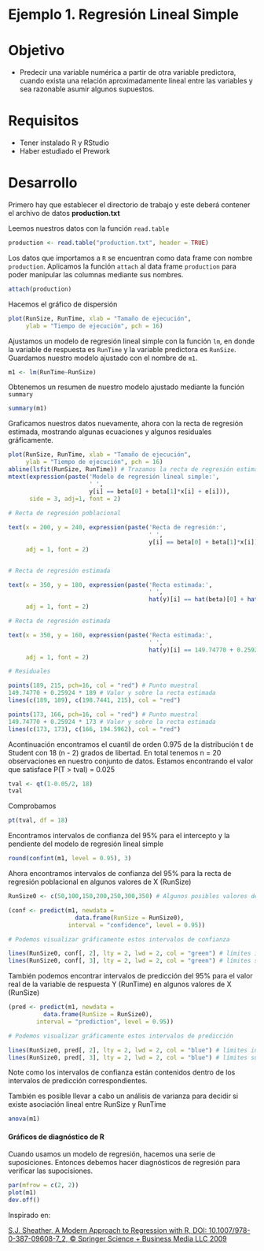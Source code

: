# Ejemplo 1. Regresión Lineal Simple

# Objetivo

- Predecir una variable numérica a partir de otra variable predictora, cuando exista una relación aproximadamente lineal entre las variables y sea razonable asumir algunos supuestos.

# Requisitos

- Tener instalado R y RStudio
- Haber estudiado el Prework

# Desarrollo

Primero hay que establecer el directorio de trabajo y este deberá contener el archivo de datos **production.txt**

Leemos nuestros datos con la función `read.table`

```R
production <- read.table("production.txt", header = TRUE)
```

Los datos que importamos a `R` se encuentran como data frame con nombre `production`. Aplicamos la función `attach` al data frame `production` para poder manipular las columnas mediante sus nombres.

```R
attach(production)
```

Hacemos el gráfico de dispersión

```R
plot(RunSize, RunTime, xlab = "Tamaño de ejecución", 
     ylab = "Tiempo de ejecución", pch = 16)
```

Ajustamos un modelo de regresión lineal simple con la función `lm`, en donde la variable de respuesta es `RunTime` y la variable predictora es `RunSize`. Guardamos nuestro modelo ajustado con el nombre de `m1`.

```R
m1 <- lm(RunTime~RunSize)
```

Obtenemos un resumen de nuestro modelo ajustado mediante la función `summary`

```R
summary(m1)
```

Graficamos nuestros datos nuevamente, ahora con la recta de regresión estimada, mostrando algunas ecuaciones y algunos residuales gráficamente.

```R
plot(RunSize, RunTime, xlab = "Tamaño de ejecución", 
     ylab = "Tiempo de ejecución", pch = 16)
abline(lsfit(RunSize, RunTime)) # Trazamos la recta de regresión estimada
mtext(expression(paste('Modelo de regresión lineal simple:',
                       ' ',
                       y[i] == beta[0] + beta[1]*x[i] + e[i])),
      side = 3, adj=1, font = 2)
      
# Recta de regresión poblacional

text(x = 200, y = 240, expression(paste('Recta de regresión:',
                                        ' ',
                                        y[i] == beta[0] + beta[1]*x[i])),
     adj = 1, font = 2)


# Recta de regresión estimada

text(x = 350, y = 180, expression(paste('Recta estimada:',
                                        ' ',
                                        hat(y)[i] == hat(beta)[0] + hat(beta)[1]*x[i])),
     adj = 1, font = 2)

# Recta de regresión estimada

text(x = 350, y = 160, expression(paste('Recta estimada:',
                                        ' ',
                                        hat(y)[i] == 149.74770 + 0.25924*x[i])),
     adj = 1, font = 2)

# Residuales

points(189, 215, pch=16, col = "red") # Punto muestral
149.74770 + 0.25924 * 189 # Valor y sobre la recta estimada
lines(c(189, 189), c(198.7441, 215), col = "red")

points(173, 166, pch=16, col = "red") # Punto muestral
149.74770 + 0.25924 * 173 # Valor y sobre la recta estimada
lines(c(173, 173), c(166, 194.5962), col = "red")
```

Acontinuación encontramos el cuantil de orden 0.975 de la distribución t de Student con 18 (n - 2) grados de libertad. En total tenemos n = 20 observaciones en nuestro conjunto de datos. Estamos encontrando el valor que satisface P(T > tval) = 0.025

```R
tval <- qt(1-0.05/2, 18)
tval
```

Comprobamos

```R
pt(tval, df = 18)
```

Encontramos intervalos de confianza del 95% para el intercepto y la pendiente del modelo de regresión lineal simple

```R
round(confint(m1, level = 0.95), 3)
```

Ahora encontramos intervalos de confianza del 95% para la recta de regresión poblacional en algunos valores de X (RunSize)

```R
RunSize0 <- c(50,100,150,200,250,300,350) # Algunos posibles valores de RunSize

(conf <- predict(m1, newdata = 
                   data.frame(RunSize = RunSize0), 
                 interval = "confidence", level = 0.95))

# Podemos visualizar gráficamente estos intervalos de confianza

lines(RunSize0, conf[, 2], lty = 2, lwd = 2, col = "green") # límites inferiores
lines(RunSize0, conf[, 3], lty = 2, lwd = 2, col = "green") # límites superiores
```

También podemos encontrar intervalos de predicción del 95% para el valor real de la variable de respuesta Y (RunTime) en algunos valores de X (RunSize)

```R
(pred <- predict(m1, newdata = 
          data.frame(RunSize = RunSize0), 
        interval = "prediction", level = 0.95))

# Podemos visualizar gráficamente estos intervalos de predicción

lines(RunSize0, pred[, 2], lty = 2, lwd = 2, col = "blue") # límites inferiores
lines(RunSize0, pred[, 3], lty = 2, lwd = 2, col = "blue") # límites superiores
```

Note como los intervalos de confianza están contenidos dentro de los intervalos de predicción correspondientes.

También es posible llevar a cabo un análisis de varianza para decidir si existe asociación lineal entre RunSize y RunTime

```R
anova(m1)
```

#### Gráficos de diagnóstico de R

Cuando usamos un modelo de regresión, hacemos una serie de suposiciones. Entonces debemos hacer diagnósticos de regresión para verificar las supocisiones.

```R
par(mfrow = c(2, 2))
plot(m1)
dev.off()
```

Inspirado en:

[S.J. Sheather, A Modern Approach to Regression with R, DOI: 10.1007/978-0-387-09608-7_2, © Springer Science + Business Media LLC 2009](https://gattonweb.uky.edu/sheather/book/index.php)
